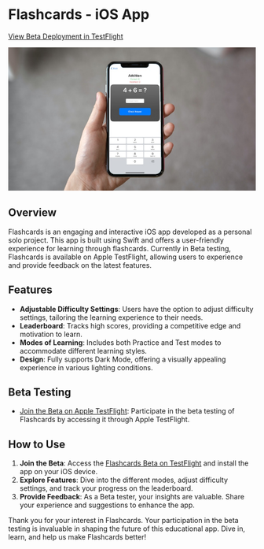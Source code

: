 # Flashcards - iOS App

[View Beta Deployment in TestFlight](https://testflight.apple.com/join/bNk8Qk2i)

![Project Image](./readme-image.jpeg)

## Overview

Flashcards is an engaging and interactive iOS app developed as a personal solo project. This app is built using Swift and offers a user-friendly experience for learning through flashcards. Currently in Beta testing, Flashcards is available on Apple TestFlight, allowing users to experience and provide feedback on the latest features.

## Features

- **Adjustable Difficulty Settings**: Users have the option to adjust difficulty settings, tailoring the learning experience to their needs.
- **Leaderboard**: Tracks high scores, providing a competitive edge and motivation to learn.
- **Modes of Learning**: Includes both Practice and Test modes to accommodate different learning styles.
- **Design**: Fully supports Dark Mode, offering a visually appealing experience in various lighting conditions.

## Beta Testing

- [Join the Beta on Apple TestFlight](https://testflight.apple.com/join/bNk8Qk2i): Participate in the beta testing of Flashcards by accessing it through Apple TestFlight.

## How to Use

1. **Join the Beta**: Access the [Flashcards Beta on TestFlight](https://testflight.apple.com/join/bNk8Qk2i) and install the app on your iOS device.
2. **Explore Features**: Dive into the different modes, adjust difficulty settings, and track your progress on the leaderboard.
3. **Provide Feedback**: As a Beta tester, your insights are valuable. Share your experience and suggestions to enhance the app.

Thank you for your interest in Flashcards. Your participation in the beta testing is invaluable in shaping the future of this educational app. Dive in, learn, and help us make Flashcards better!

